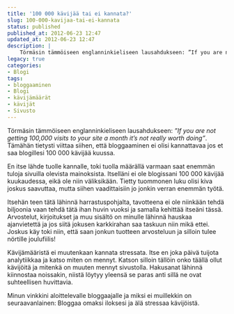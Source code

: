 ```yaml
---
title: '100 000 kävijää tai ei kannata?'
slug: 100-000-kavijaa-tai-ei-kannata
status: published
published_at: 2012-06-23 12:47
updated_at: 2012-06-23 12:47
description: |
    Törmäsin tämmöiseen englanninkieliseen lausahdukseen: ”If you are not getting 100,000 visits to your site a month it’s not really worth doing”. Tämähän tietysti viittaa siihen, että bloggaaminen ei olisi kannattavaa jos et saa blogillesi 100 000 kävijää kuussa. En itse lähde tuolle kannalle, toki tuolla määrällä varmaan saat enemmän tuloja sivuilla olevista mainoksista. Itselläni ei… Jatka lukemista 100 000 kävijää tai ei kannata?
legacy: true
categories:
- Blogi
tags:
- bloggaaminen
- Blogi
- kävijämäärät
- kävijät
- Sivusto
---
```


<p>Törmäsin tämmöiseen englanninkieliseen lausahdukseen: <em>&#8221;If you are not getting 100,000 visits to your site a month it’s not really worth doing&#8221;</em>. Tämähän tietysti viittaa siihen, että bloggaaminen ei olisi kannattavaa jos et saa blogillesi 100 000 kävijää kuussa.</p>
<p>En itse lähde tuolle kannalle, toki tuolla määrällä varmaan saat enemmän tuloja sivuilla olevista mainoksista. Itselläni ei ole blogissani 100 000 kävijää kuukaudessa, eikä ole niin väliksikään. Tietty tuommonen luku olisi kiva joskus saavuttaa, mutta siihen vaadittaisiin jo jonkin verran enemmän työtä.</p>
<p>Itsehän teen tätä lähinnä harrastuspohjalta, tavotteena ei ole niinkään tehdä biljoonia vaan tehdä tätä ihan huvin vuoksi ja samalla kehittää itseäni tässä. Arvostelut, kirjoitukset ja muu sisältö on minulle lähinnä hauskaa ajanvietettä ja jos siitä jokusen karkkirahan saa taskuun niin mikä ettei. Joskus käy toki niin, että saan jonkun tuotteen arvosteluun ja silloin tulee nörtille joulufiilis!</p>
<p>Kävijämääristä ei muutenkaan kannata stressata. Itse en joka päivä tuijota analytiikkaa ja katso miten on mennyt. Katson silloin tällöin onko täällä ollut kävijöitä ja mitenkä on muuten mennyt sivustolla. Hakusanat lähinnä kiinnostaa noissakin, niistä löytyy yleensä se paras anti sillä ne ovat suhteellisen huvittavia.</p>
<p>Minun vinkkini aloittelevalle bloggaajalle ja miksi ei muillekkin on seuraavanlainen: Bloggaa omaksi iloksesi ja älä stressaa kävijöistä.</p>